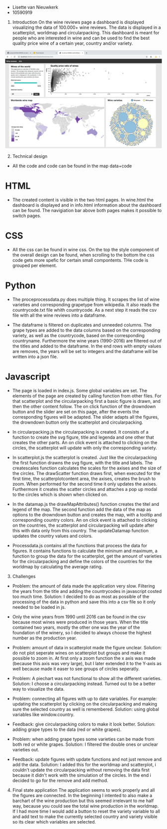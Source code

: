 * Lisette van Nieuwkerk
* 10590919

1. Introduction
On the wine reviews page a dashboard is displayed visualizing the data of 100.000+ wine reviews. The data is displayed in a scatterplot, worldmap and circularpacking. This dashboard is meant for people who are interested in wine and can be used to find the best quality price wine of a certain year, country and/or variety.

  ![Image 1](doc/winedashboard.png)

2. Technical design
* All the code and code can be found in the map data+code

# HTML
* The created content is visible in the two html pages. In wine.html the dashboard is displayed and in info.html information about the dashboard can be found. The navigiation bar above both pages makes it possible to switch pages.

# CSS 
* All the css can be found in wine css. On the top the style component of the overall design can be found, when scrolling to the bottom the css code gets more spefic for certain small compontents. THe code is grouped per element. 

# Python
* The proceprocessdata.py does multiple thing. It scrapes the list of wine varieties and corresponding grapetype from wikipedia. It also reads the countrycode.txt file whith countrycode. As a next step it reads the csv file with all the wine reviews into a dataframe.

* The dataframe is filtered on duplicates and unneeded columns. The grape types are added to the data columns based on the corresponding variety, as well as the countrycode, based on the corresponding countryname. Furthermore the wine years (1990-2016) are filtered out of the titles and added to the dataframe. In the end rows with empty values are removes, the years will be set to integers and the dataframe will be written into a json file. 

# Javascript
* The page is loaded in index.js. Some global variables are set. The elements of the page are created by calling function from other files. For that scatterplot and the circularpacking first a basic figure is drawn, and then the other content follow. The on click function of the drowndown button and the slider are set on this page, after the events the corresponding figures will be adapted. The slider adapts all the figures, the drowndown button only the scatterplot and circularpacking.

* In circularpacking.js the circularpacking is created. It consists of a function to create the svg figure, title and legenda and one other that creates the other parts. An on click event is attached to clicking on the circles, the scatterplot will update with only the corresponding variety.

* In scatterplot.js the scatterplot is created. Just like the circularpacking the first function drawns the svg figure, with the title and labels. The createscales function calculates the scales for the axises and the size of the circles. The drawScatter function draws first, when executed for the first time, the scatterplotcontent area, the axises, creates the brush to zoom. When performed for the second time it only updates the axises. Furthermore it creates the scatter circles and attaches a pop up modal to the circles which is shown when clicked on. 

* In the datamap.js the drawMapAttributes() function creates the titel and legend of the map. The second function add the data of the map as options to the drowndown button and creates the map, with a tooltip and corresponding country colors. An on click event is attached to clicking on the countries, the scatterplot and circularpacking will update after this with data only from this country. The updateDatamap function updates the country values and colors.

* Processdata.js contains all the functions that process the data for figures. It contains functions to calculate the mininum and maximum, a function to group the data for the scatterplot, get the amount of varieties for the circularpacking and define the colors of the countries for the worldmap by calculating the average rating. 

3. Challenges
* Problem: the amount of data made the  application very slow. Filtering the years from the title and adding the countrycodes in javascript costed too much time. Solution: I decided to do as most as possible of the processing of the data in python and save this into a csv file so it only needed to be loaded in js. 

* Only the wine years from 1990 until 2016 can be found in the csv because most wines were produced in those years. When the title contained two years, mostly the other one was the year of the foundation of the winery, so I decided to always choose the highest number as the production year.

* Problem: amount of data in scatterplot made the figure unclear. Solution: do not plot seperate wines on scatterplot but groups and make it possible to zoom in. At first only a zoom function the x axis was made (because this axis was very large), but I later extended it to the Y-axis as well because made it easer to see groups of circles seperatly.

* Problem: A piechart was not functional to show all the different varieties. Solution: I choose a circularpacking instead. Turned out to be a better way to visualize the data. 

* Problem: connecting all figures with up to date variables. For example: updating the scatterplot by clicking on the circularpacking and making sure the selected country as well is remembered. Solution: using global variables like window.country.

* Feedback: give circularpacking colors to make it look better. Solution: adding grape types to the data (red or white grapes).

* Problem: when adding grape types some varieties can be made from both red or white grapes. Solution: I filtered the double ones or unclear varieties out.

* Feedback: update figures with update functions and not just remove and add the data. Solution: I added this for the worldmap and scatterplot, i couldn't update the circularpacking without removing the data first because it didn't work with the simulation of the circles. In the end i decided to go for the remove and add method. 

4. Final state application
The application seems to work properly and all the figures are connected. In the beginning I intented to also make a barchart of the wine production but this seemed irrelevant to me half way, because you could see the total wine production in the worldmap. If I had more time I would add a button to reset the variety variable to all and add text to make the currently selected country and variety visible so its clear which variables are selected. 